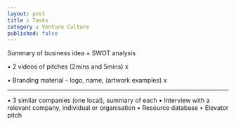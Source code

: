 ```yaml
---
layout: post
title : Tasks
category : Venture Culture
published: false
---
```


Summary of business idea + SWOT analysis

• 2 videos of pitches (2mins and 5mins) x

• Branding material - logo, name, (artwork examples) x

----

• 3 similar companies (one local), summary of each
• Interview with a relevant company, individual or organisation
• Resource database 
• Elevator pitch